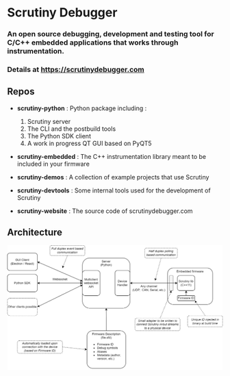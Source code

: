 # Scrutiny Debugger

### An open source debugging, development and testing tool for C/C++ embedded applications that works through instrumentation.
### Details at https://scrutinydebugger.com

## Repos

- **scrutiny-python** : Python package including :
  1. Scrutiny server
  2. The CLI and the postbuild tools
  3. The Python SDK client
  4. A work in progress QT GUI based on PyQT5

- **scrutiny-embedded** : The C++ instrumentation library meant to be included in your firmware
- **scrutiny-demos** : A collection of example projects that use Scrutiny
- **scrutiny-devtools** : Some internal tools used for the development of Scrutiny
- **scrutiny-website** : The source code of scrutinydebugger.com 

## Architecture

<img src="/profile/assets/global_architecture.png" alt="Scrutiny architecture" width="800"/>

